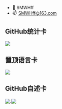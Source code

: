 - 👋 SMWHff
- 📫 SMWHff@163.com

<!---
SMWHff/SMWHff is a ✨ special ✨ repository because its `README.md` (this file) appears on your GitHub profile.
You can click the Preview link to take a look at your changes.
--->


GitHub统计卡
------------
<a href="#">
  <img align="center" src="https://github-readme-stats.vercel.app/api?username=SMWHff&show_icons=true&theme=tokyonight" style="with:410px;" />
</a>


置顶语言卡
------------
<a href="#">
  <img align="center" src="https://github-readme-stats.vercel.app/api/top-langs/?username=SMWHff&layout=compact" />
</a>

GitHub自述卡
------------
<a href="https://github.com/SMWHff/Sm_LDMNQ_QML">
  <img align="center" src="https://github-readme-stats.vercel.app/api/pin/?username=SMWHff&repo=Sm_LDMNQ_QML" />
</a>
<a href="https://github.com/SMWHff/Sm_Thread_QML">
  <img align="center" src="https://github-readme-stats.vercel.app/api/pin/?username=SMWHff&repo=Sm_Thread_QML" />
</a>


